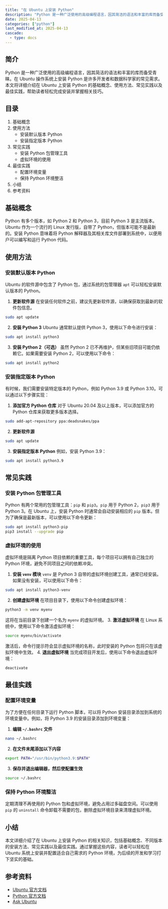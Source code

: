 ```yaml
---
title: "在 Ubuntu 上安装 Python"
description: "Python 是一种广泛使用的高级编程语言，因其简洁的语法和丰富的库而备受青睐。在 Ubuntu 操作系统上安装 Python 是许多开发者和数据科学家的常见需求。本文将详细介绍在 Ubuntu 上安装 Python 的基础概念、使用方法、常见实践以及最佳实践，帮助读者轻松完成安装并掌握相关技巧。"
date: 2025-04-13
categories: ["python"]
last_modified_at: 2025-04-13
cascade:
  - type: docs
---
```



## 简介
Python 是一种广泛使用的高级编程语言，因其简洁的语法和丰富的库而备受青睐。在 Ubuntu 操作系统上安装 Python 是许多开发者和数据科学家的常见需求。本文将详细介绍在 Ubuntu 上安装 Python 的基础概念、使用方法、常见实践以及最佳实践，帮助读者轻松完成安装并掌握相关技巧。

<!-- more -->
## 目录
1. 基础概念
2. 使用方法
    - 安装默认版本 Python
    - 安装指定版本 Python
3. 常见实践
    - 安装 Python 包管理工具
    - 虚拟环境的使用
4. 最佳实践
    - 配置环境变量
    - 保持 Python 环境整洁
5. 小结
6. 参考资料

## 基础概念
Python 有多个版本，如 Python 2 和 Python 3，目前 Python 3 是主流版本。Ubuntu 作为一个流行的 Linux 发行版，自带了 Python，但版本可能不是最新的。安装 Python 意味着将 Python 解释器及其相关库文件部署到系统中，以便用户可以编写和运行 Python 代码。

## 使用方法

### 安装默认版本 Python
Ubuntu 的软件源中包含了 Python 包，通过系统的包管理器 `apt` 可以轻松安装默认版本的 Python。
1. **更新软件源**
在安装任何软件之前，建议先更新软件源，以确保获取到最新的软件包信息。
```bash
sudo apt update
```
2. **安装 Python 3**
Ubuntu 通常默认提供 Python 3，使用以下命令进行安装：
```bash
sudo apt install python3
```
3. **安装 Python 2（可选）**
虽然 Python 2 已不再维护，但某些旧项目可能仍依赖它。如果需要安装 Python 2，可以使用以下命令：
```bash
sudo apt install python2
```

### 安装指定版本 Python
有时候，我们需要安装特定版本的 Python，例如 Python 3.9 或 Python 3.10。可以通过以下步骤实现：
1. **添加官方 Python 仓库**
对于 Ubuntu 20.04 及以上版本，可以添加官方的 Python 仓库来获取更多版本选择。
```bash
sudo add-apt-repository ppa:deadsnakes/ppa
```
2. **更新软件源**
```bash
sudo apt update
```
3. **安装指定版本 Python**
例如，安装 Python 3.9：
```bash
sudo apt install python3.9
```

## 常见实践

### 安装 Python 包管理工具
Python 有两个常用的包管理工具：`pip` 和 `pip3`。`pip` 用于 Python 2，`pip3` 用于 Python 3。在 Ubuntu 上，安装 Python 时通常会自动安装相应的 `pip` 版本。但为了确保是最新版本，可以使用以下命令更新：
```bash
sudo apt install python3-pip
pip3 install --upgrade pip
```

### 虚拟环境的使用
虚拟环境是隔离 Python 项目依赖的重要工具，每个项目可以拥有自己独立的 Python 环境，避免不同项目之间的依赖冲突。
1. **安装 `venv` 模块**
`venv` 是 Python 3 自带的虚拟环境创建工具，通常已经安装。如果没有安装，可以使用以下命令：
```bash
sudo apt install python3-venv
```
2. **创建虚拟环境**
在项目目录下，使用以下命令创建虚拟环境：
```bash
python3 -m venv myenv
```
这将在当前目录下创建一个名为 `myenv` 的虚拟环境。
3. **激活虚拟环境**
在 Linux 系统中，使用以下命令激活虚拟环境：
```bash
source myenv/bin/activate
```
激活后，命令行提示符会显示虚拟环境的名称，此时安装的 Python 包将只在该虚拟环境中生效。
4. **退出虚拟环境**
当完成项目开发后，使用以下命令退出虚拟环境：
```bash
deactivate
```

## 最佳实践

### 配置环境变量
为了方便在任何目录下运行 Python 脚本，可以将 Python 安装目录添加到系统的环境变量中。例如，将 Python 3.9 的安装目录添加到环境变量：
1. **编辑 `~/.bashrc` 文件**
```bash
nano ~/.bashrc
```
2. **在文件末尾添加以下内容**
```bash
export PATH="/usr/bin/python3.9:$PATH"
```
3. **保存并退出编辑器，然后使配置生效**
```bash
source ~/.bashrc
```

### 保持 Python 环境整洁
定期清理不再使用的 Python 包和虚拟环境，避免占用过多磁盘空间。可以使用 `pip` 的 `uninstall` 命令卸载不需要的包，删除虚拟环境目录来清理虚拟环境。

## 小结
本文详细介绍了在 Ubuntu 上安装 Python 的相关知识，包括基础概念、不同版本的安装方法、常见实践以及最佳实践。通过掌握这些内容，读者可以轻松在 Ubuntu 系统上安装并配置适合自己需求的 Python 环境，为后续的开发和学习打下坚实的基础。

## 参考资料
- [Ubuntu 官方文档](https://ubuntu.com/docs)
- [Python 官方文档](https://docs.python.org/3/)
- [Ask Ubuntu](https://askubuntu.com/)
